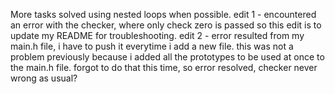 More tasks solved using nested loops when possible.
edit 1 - encountered an error with the checker, where only  check zero is passed
so this edit is to update my README for troubleshooting.
edit 2 - error resulted from my main.h file, i have to push it everytime i add a new file.
this was not a problem previously because i added all the prototypes to be used at once to the main.h file.
forgot to do that this time, so error resolved, checker never wrong as usual?
